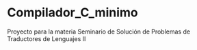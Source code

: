 # Compilador_C_minimo
Proyecto para la materia Seminario de Solución de Problemas de Traductores de Lenguajes II
